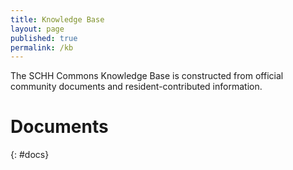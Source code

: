 ```yaml
---
title: Knowledge Base
layout: page
published: true
permalink: /kb
---
```


<style>
    table {
        width: 100%;
        border-collapse: collapse;
        margin: 1em 0;
        font-size: 0.95rem;
        font-family: sans-serif;
    }

    th, td {
        padding: 0.6em 0.8em;
        text-align: left;
        border: 1px solid #ddd;
    }

    th {
        background-color: #f4f4f4;
        font-weight: 600;
    }

    tr:nth-child(even) {
        background-color: #fafafa;
    }

    tr:hover {
        background-color: #f1f7ff;
    }
</style>

The SCHH Commons Knowledge Base is constructed from official community documents and resident-contributed information.

# Documents
{: #docs}

<script type="module">
    import { marked } from "https://cdn.jsdelivr.net/npm/marked/lib/marked.esm.js";
    const md2Html = (md) => marked.parse(md); // convert markdown to HTML
    console.log('js');

    (async () => {
        console.log('in async');
        let resp = await fetch('https://www.schh-commons.org/knowledge-base/index.md');
        let md = await resp.text();
        const html = md2Html(md);
        console.log(html);
        document.getElementById('docs').innerHTML = md2Html(md);
    })
</script>